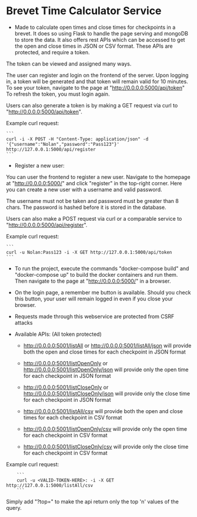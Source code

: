 # Brevet Time Calculator Service

* Made to calculate open times and close times for checkpoints in a brevet. It does so using Flask to handle the page serving and mongoDB to store the data. It also offers rest APIs which can be accessed to get the open and close times in JSON or CSV format. These APIs are protected, and require a token.

The token can be viewed and assigned many ways.

The user can register and login on the frontend of the server. Upon logging in, a token will be generated and that token will remain valid for 10 minutes.
To see your token, navigate to the page at "http://0.0.0.0:5000/api/token"
To refresh the token, you must login again.

Users can also generate a token is by making a GET request via curl to "http://0.0.0.0:5000/api/token".

Example curl request:

	```
	curl -i -X POST -H "Content-Type: application/json" -d '{"username":"Nolan","password":"Pass123"}' http://127.0.0.1:5000/api/register
	```

* Register a new user:

You can user the frontend to register a new user.
Navigate to the homepage at "http://0.0.0.0:5000/" and click "register" in the top-right corner. Here you can create a new user with a username and valid password.

The username must not be taken and password must be greater than 8 chars.
The password is hashed before it is stored in the database.

Users can also make a POST request via curl or a comparable service to "http://0.0.0.0:5000/api/register".

Example curl request:

	```
	curl -u Nolan:Pass123 -i -X GET http://127.0.0.1:5000/api/token
	```

* To run the project, execute the commands "docker-compose build" and "docker-compose up" to build the docker containers and run them. Then navigate to the page at "http://0.0.0.0:5000/" in a browser.

* On the login page, a remember me button is available. Should you check this button, your user will remain logged in even if you close your browser.

* Requests made through this webservice are protected from CSRF attacks


* Available APIs: (All token protected)

	* http://0.0.0.0:5001/listAll or http://0.0.0.0:5001/listAll/json will provide both the open and close times for each checkpoint in JSON format

	* http://0.0.0.0:5001/listOpenOnly or http://0.0.0.0:5001/listOpenOnly/json will provide only the open time for each checkpoint in JSON format

	* http://0.0.0.0:5001/listCloseOnly or http://0.0.0.0:5001/listCloseOnly/json will provide only the close time for each checkpoint in JSON format

	* http://0.0.0.0:5001/listAll/csv will provide both the open and close times for each checkpoint in CSV format

	* http://0.0.0.0:5001/listOpenOnly/csv will provide only the open time for each checkpoint in CSV format

	* http://0.0.0.0:5001/listCloseOnly/csv will provide only the close time for each checkpoint in CSV format


Example curl request:

		```
		curl -u <VALID-TOKEN-HERE>: -i -X GET http://127.0.0.1:5000/listAll/csv
		```

Simply add "?top=<n>" to make the api return only the top 'n' values of the query.
